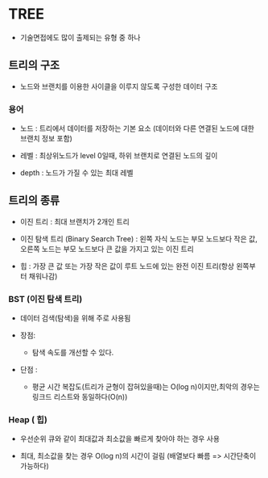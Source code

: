 # TREE

- 기술면접에도 많이 출제되는 유형 중 하나

## 트리의 구조

- 노드와 브랜치를 이용한 사이클을 이루지 않도록 구성한 데이터 구조

### 용어

- 노드 : 트리에서 데이터를 저장하는 기본 요소 (데이터와 다른 연결된 노드에 대한 브랜치 정보 포함)

- 레벨 : 최상위노드가 level 0일때, 하위 브랜치로 연결된 노드의 깊이

- depth : 노드가 가질 수 있는 최대 레벨

## 트리의 종류

- 이진 트리 : 최대 브랜치가 2개인 트리 

- 이진 탐색 트리 (Binary Search Tree) : 왼쪽 자식 노드는 부모 노드보다 작은 값, 오른쪽 노드는 부모 노드보다 큰 값을 가지고 있는 이진 트리

- 힙 : 가장 큰 값 또는 가장 작은 값이 루트 노드에 있는 완전 이진 트리(항상 왼쪽부터 채워나감)

### BST (이진 탐색 트리)

- 데이터 검색(탐색)을 위해 주로 사용됨

- 장점:

	- 탐색 속도를 개선할 수 있다. 

- 단점 :

	- 평균 시간 복잡도(트리가 균형이 잡혀있을때)는 O(log n)이지만,최악의 경우는 링크드 리스트와 동일하다(O(n))

### Heap ( 힙)

- 우선순위 큐와 같이 최대값과 최소값을 빠르게 찾아야 하는 경우 사용 

- 최대, 최소값을 찾는 경우 O(log n)의 시간이 걸림 (배열보다 빠름 => 시간단축이 가능하다)

